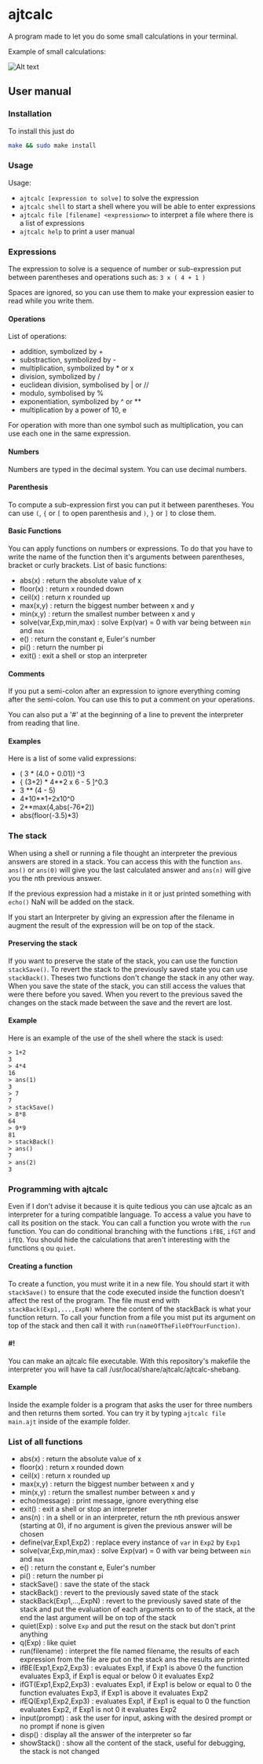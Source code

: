 ﻿# ajtcalc

A program made to let you do some small calculations in your terminal.

Example of small calculations:

![Alt text](https://i.imgur.com/22gJfoj.png "Some simple math.")

## User manual

### Installation
To install this just do
```bash
make && sudo make install
```

### Usage

Usage: 
* `ajtcalc [expression to solve]` to solve the expression
* `ajtcalc shell` to start a shell where you will be able to enter expressions
* `ajtcalc file [filename] <expressionw>` to interpret a file where there is a list of expressions
* `ajtcalc help` to print a user manual


### Expressions

The expression to solve is a sequence of number or sub-expression put between parentheses and operations such as: `3 x ( 4 + 1 )`

Spaces are ignored, so you can use them to make your expression easier to read while you write them.

#### Operations

List of operations:
* addition, symbolized by +
* substraction, symbolized by -
* multiplication, symbolized by \* or x
* division, symbolized by /
* euclidean division, symbolised by | or //
* modulo, symbolised by %
* exponentiation, symbolized by ^ or \*\*
* multiplication by a power of 10, e

For operation with more than one symbol such as multiplication, you can use each one in the same expression.

#### Numbers

Numbers are typed in the decimal system. You can use decimal numbers.

#### Parenthesis

To compute a sub-expression first you can put it between parentheses. You can use `(`, `{` or `[` to open parenthesis and `)`, `}` or `]` to close them.

#### Basic Functions

You can apply functions on numbers or expressions.
To do that you have to write the name of the function then it's arguments between parentheses, bracket or curly brackets.
List of basic functions:
* abs(x) : return the absolute value of x
* floor(x) : return x rounded down
* ceil(x) : return x rounded up
* max(x,y) : return the biggest number between x and y
* min(x,y) : return the smallest number between x and y
* solve(var,Exp,min,max) : solve Exp(var) = 0 with var being between `min` and `max`
* e() : return the constant e, Euler's number
* pi() : return the number pi
* exit() : exit a shell or stop an interpreter

#### Comments

If you put a semi-colon after an expression to ignore everything coming after the semi-colon. You can use this to put a comment on your operations.

You can also put a '#' at the beginning of a line to prevent the interpreter from reading that line.

#### Examples

Here is a list of some valid expressions:
* ( 3 * (4.0 + 0.01)) ^3
* { (3+2) * 4\*\*2 x 6 - 5 ]^0.3
* 3 \*\* (4 - 5)
* 4\*10\*\*1+2x10^0
* 2\*\*max(4,abs(-76\*2))
* abs(floor(-3.5)\*3)

### The stack

When using a shell or running a file thought an interpreter the previous answers are stored in a stack. You can access this with the function `ans`. `ans()` or `ans(0)` will give you the last calculated answer and `ans(n)` will give you the nth previous answer.

If the previous expression had a mistake in it or just printed something with `echo()` NaN will be added on the stack.

If you start an Interpreter by giving an expression after the filename in augment the result of the expression will be on top of the stack.

#### Preserving the stack

If you want to preserve the state of the stack, you can use the function `stackSave()`. To revert the stack to the previously saved state you can use `stackBack()`. Theses two functions don't change the stack in any other way. When you save the state of the stack, you can still access the values that were there before you saved. When you revert to the previous saved the changes on the stack made between the save and the revert are lost.

#### Example

Here is an example of the use of the shell where the stack is used:

```
> 1+2
3
> 4*4
16
> ans(1)
3
> 7
7
> stackSave()
> 8*8
64
> 9*9
81
> stackBack()
> ans()
7
> ans(2)
3
```

### Programming with ajtcalc

Even if I don't advise it because it is quite tedious you can use ajtcalc as an interpreter for a turing compatible language. To access a value you have to call its position on the stack. You can call a function you wrote with the `run` function. You can do conditional branching with the functions `ifBE`, `ifGT` and `ifEQ`. You should hide the calculations that aren't interesting with the functions `q` ou `quiet`.

#### Creating a function

To create a function, you must write it in a new file. You should start it with `stackSave()` to ensure that the code executed inside the function doesn't affect the rest of the program. The file must end with `stackBack(Exp1,...,ExpN)` where the content of the stackBack is what your function return. To call your function from a file you mist put its argument on top of the stack and then call it with `run(nameOfTheFileOfYourFunction)`.

#### #!
You can make an ajtcalc file executable. With this repository's makefile the interpreter you will have ta call /usr/local/share/ajtcalc/ajtcalc-shebang.

#### Example

Inside the example folder is a program that asks the user for three numbers and then returns them sorted. You can try it by typing `ajtcalc file main.ajt` inside of the example folder.

### List of all functions

* abs(x) : return the absolute value of x
* floor(x) : return x rounded down
* ceil(x) : return x rounded up
* max(x,y) : return the biggest number between x and y
* min(x,y) : return the smallest number between x and y
* echo(message) : print message, ignore everything else
* exit() : exit a shell or stop an interpreter
* ans(n) : in a shell or in an interpreter, return the nth previous answer (starting at 0), if no argument is given the previous answer will be chosen
* define(var,Exp1,Exp2) : replace every instance of `var` in `Exp2` by `Exp1`
* solve(var,Exp,min,max) : solve Exp(var) = 0 with var being between `min` and `max`
* e() : return the constant e, Euler's number
* pi() : return the number pi
* stackSave() : save the state of the stack
* stackBack() : revert to the previously saved state of the stack
* stackBack(Exp1,...,ExpN) : revert to the previously saved state of the stack and put the evaluation of each arguments on to of the stack, at the end the last argument will be on top of the stack
* quiet(Exp) : solve `Exp` and put the resut on the stack but don't print anything
* q(Exp) : like quiet
* run(filename) : interpret the file named filename, the results of each expression from the file are put on the stack ans the results are printed
* ifBE(Exp1,Exp2,Exp3) : evaluates Exp1, if Exp1 is above 0 the function evaluates Exp3, if Exp1 is equal or below 0 it evaluates Exp2
* ifGT(Exp1,Exp2,Exp3) : evaluates Exp1, if Exp1 is below or equal to 0 the function evaluates Exp3, if Exp1 is above it evaluates Exp2
* ifEQ(Exp1,Exp2,Exp3) : evaluates Exp1, if Exp1 is equal to 0 the function evaluates Exp2, if Exp1 is not 0 it evaluates Exp2
* input(prompt) : ask the user for input, asking with the desired prompt or no prompt if none is given
* disp() : display all the answer of the interpreter so far
* showStack() : show all the content of the stack, useful for debugging, the stack is not changed

